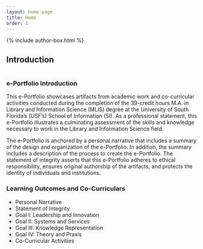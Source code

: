 ```yaml
---
layout: home-page
title: Home
order: 1
---
```

{% include author-box.html %}

<html lang="en">
<head>
<meta charset="utf-8"/>
<meta name="viewport" content="width=device-width, initial-scale=1, shrink-to-fit=no"/>
<meta name="description" content="Porfolio Page with Tabbed Content"/>

<title>Bootstrap Tabbed Portfolio Page</title>

<link rel="icon" type="image/x-icon" href="assets/favicon.ico"/>

<link href="https://cdn.jsdelivr.net/npm/bootstrap-icons@1.4.1/font/bootstrap-icons.css" rel="stylesheet"/>

<link href="css/styles.css" rel="stylesheet"/>
<style> 
.nav-link, .nav-link:active, nav-link:visited {
border: none !important;
outline: 0;
}
</style>
</head>

<body>

<main class="container">
<section class="tab-content">


<div class="tab-pane active" id="project1" role="tabpanel" aria-labelledby="project1-tab">
<h1 class="my-4">Introduction</h1>
<div class="row">
<div class="col-md-8">
<img class="img-fluid" src="https://eoroyal26.github.io/assets/img/Placeholder_750-500.png" alt="">
</div>
<div class="col-md-4">
<h3 class="my-3">e-Portfolio Introduction</h3>

<p>This e-Portfolio showcases artifacts from academic work and co-curricular activities conducted during the completion of the 39-credit hours M.A. in Library and Information Science (MLIS) degree at the University of South Florida’s (USF’s) School of Information (SI). As a professional statement, this e-Portfolio illustrates a culminating assessment of the skills and knowledge necessary to work in the Library and Information Science field.</p>

<p>The e-Portfolio is anchored by a personal narrative that includes a summary of the design and organization of the e-Portfolio. In addition, the summary includes a description of the process to create the e-Portfolio. The statement of integrity asserts that this e-Portfolio adheres to ethical responsibility, ensures original authorship of the artifacts, and protects the identity of individuals and institutions.</p>


<h3 class="my-3">Learning Outcomes and Co-Curriculars</h3>
<ul>
<li>Personal Narrative</li>
<li>Statement of Integrity</li>
<li>Goal I: Leadership and Innovation</li>
<li>Goal II: Systems and Services</li>
<li>Goal III: Knowledge Representation</li>
<li>Goal IV: Theory and Praxis</li>
<li>Co-Curricular Activities</li>
</ul>
</div>
</div>
</div>


</div>
</nav>
</main>

</body>
</html>
